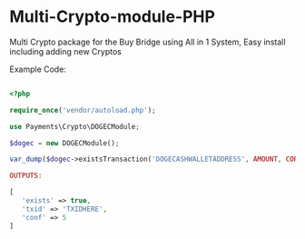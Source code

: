 # Multi-Crypto-module-PHP
Multi Crypto package for the Buy Bridge using All in 1 System, Easy install including adding new Cryptos

Example Code:

```php

<?php

require_once('vendor/autoload.php');

use Payments\Crypto\DOGECModule;

$dogec = new DOGECModule();

var_dump($dogec->existsTransaction('DOGECASHWALLETADDRESS', AMOUNT, CORRENT_TIMESTAMP));

OUTPUTS:

[
   'exists' => true,
   'txid' => 'TXIDHERE',
   'conf' => 5
]

```
